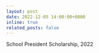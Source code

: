 ```yaml
---
layout: post
date: 2022-12-05 14:00:00+0800
inline: true
related_posts: false
---
```


School President Scholarship, 2022
